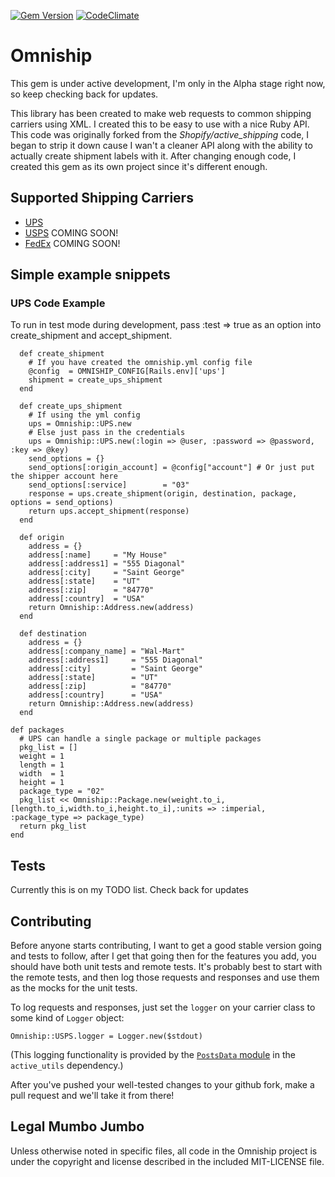 [![Gem Version](https://badge.fury.io/rb/omniship.png)](http://badge.fury.io/rb/omniship) [![CodeClimate](https://codeclimate.com/badge.png)](https://codeclimate.com/github/Digi-Cazter/omniship) 

# Omniship 

This gem is under active development, I'm only in the Alpha stage right now, so keep checking back for updates.

This library has been created to make web requests to common shipping carriers using XML.  I created this to be easy to use with a nice Ruby API.  This code was originally forked from the *Shopify/active_shipping* code, I began to strip it down cause I wan't a cleaner API along with the ability to actually create shipment labels with it.  After changing enough code, I created this gem as its own project since it's different enough.

## Supported Shipping Carriers

* [UPS](http://www.ups.com)
* [USPS](http://www.usps.com) COMING SOON!
* [FedEx](http://www.fedex.com) COMING SOON!

## Simple example snippets
### UPS Code Example ###
To run in test mode during development, pass :test => true as an option
into create_shipment and accept_shipment.

	  def create_shipment
	    # If you have created the omniship.yml config file
	    @config  = OMNISHIP_CONFIG[Rails.env]['ups']
	    shipment = create_ups_shipment
	  end

	  def create_ups_shipment
	    # If using the yml config
	    ups = Omniship::UPS.new
	    # Else just pass in the credentials
	    ups = Omniship::UPS.new(:login => @user, :password => @password, :key => @key)
	    send_options = {}
	    send_options[:origin_account] = @config["account"] # Or just put the shipper account here
	    send_options[:service]        = "03"
	    response = ups.create_shipment(origin, destination, package, options = send_options)
	    return ups.accept_shipment(response)
	  end
 
	  def origin
	    address = {}
	    address[:name]     = "My House"
	    address[:address1] = "555 Diagonal"
	    address[:city]     = "Saint George"
	    address[:state]    = "UT"
	    address[:zip]      = "84770"
	    address[:country]  = "USA"
	    return Omniship::Address.new(address)
	  end

	  def destination
	    address = {}
	    address[:company_name] = "Wal-Mart"
	    address[:address1]     = "555 Diagonal"
	    address[:city]         = "Saint George"
	    address[:state]        = "UT"
	    address[:zip]          = "84770"
	    address[:country]      = "USA"
	    return Omniship::Address.new(address)
	  end

    def packages
      # UPS can handle a single package or multiple packages
      pkg_list = []
      weight = 1
      length = 1
      width  = 1
      height = 1
      package_type = "02"
      pkg_list << Omniship::Package.new(weight.to_i,[length.to_i,width.to_i,height.to_i],:units => :imperial, :package_type => package_type)
      return pkg_list
    end

## Tests

Currently this is on my TODO list. Check back for updates

## Contributing

Before anyone starts contributing, I want to get a good stable version going and tests to follow, after I get that going then for the features you add, you should have both unit tests and remote tests. It's probably best to start with the remote tests, and then log those requests and responses and use them as the mocks for the unit tests.

To log requests and responses, just set the `logger` on your carrier class to some kind of `Logger` object:

    Omniship::USPS.logger = Logger.new($stdout)

(This logging functionality is provided by the [`PostsData` module](https://github.com/Shopify/active_utils/blob/master/lib/active_utils/common/posts_data.rb) in the `active_utils` dependency.)

After you've pushed your well-tested changes to your github fork, make a pull request and we'll take it from there!

## Legal Mumbo Jumbo

Unless otherwise noted in specific files, all code in the Omniship project is under the copyright and license described in the included MIT-LICENSE file.

